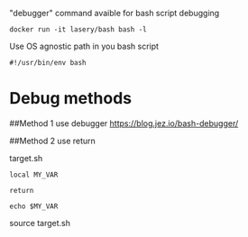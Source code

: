 "debugger" command avaible for bash script debugging

```
docker run -it lasery/bash bash -l
```

Use OS agnostic path in you bash script
```
#!/usr/bin/env bash
```

# Debug methods

##Method 1
use debugger
https://blog.jez.io/bash-debugger/

##Method 2
use return

target.sh
```
local MY_VAR

return

echo $MY_VAR
```
source target.sh
